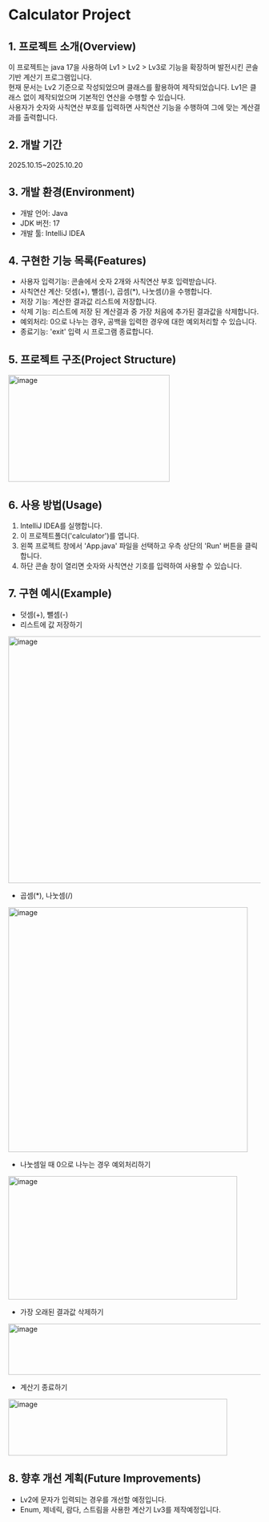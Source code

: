 # Calculator Project

## 1.  프로젝트 소개(Overview)
이 프로젝트는 java 17을 사용하여 Lv1 > Lv2 > Lv3로 기능을 확장하며 발전시킨 콘솔 기반 계산기 프로그램입니다.  
현재 문서는 Lv2 기준으로 작성되었으며 클래스를 활용하여 제작되었습니다.
Lv1은 클래스 없이 제작되었으며 기본적인 연산을 수행할 수 있습니다.  
사용자가 숫자와 사칙연산 부호를 입력하면 사칙연산 기능을 수행하여 그에 맞는 계산결과를 출력합니다.


## 2. 개발 기간
2025.10.15~2025.10.20


## 3. 개발 환경(Environment)
- 개발 언어: Java
- JDK 버전: 17
- 개발 툴: IntelliJ IDEA


## 4. 구현한 기능 목록(Features)
- 사용자 입력기능: 콘솔에서 숫자 2개와 사칙연산 부호 입력받습니다.
- 사칙연산 계산: 덧셈(+), 뺼셈(-), 곱셈(*), 나눗셈(/)을 수행합니다.
- 저장 기능: 계산한 결과값 리스트에 저장합니다.
- 삭제 기능: 리스트에 저장 된 계산결과 중 가장 처음에 추가된 결과값을 삭제합니다.
- 예외처리: 0으로 나누는 경우, 공백을 입력한 경우에 대한 예외처리할 수 있습니다.
- 종료기능: 'exit' 입력 시 프로그램 종료합니다.


## 5. 프로젝트 구조(Project Structure)
<img width="322" height="213" alt="image" src="https://github.com/user-attachments/assets/acdaa0c7-c788-47b3-ae1d-af99067d3694" />



## 6. 사용 방법(Usage)
1) IntelliJ IDEA를 실행합니다.
2) 이 프로젝트폴더('calculator')를 엽니다.
3) 왼쪽 프로젝트 창에서 'App.java' 파일을 선택하고 우측 상단의 'Run' 버튼을 클릭합니다.
4) 하단 콘솔 창이 열리면 숫자와 사칙연산 기호를 입력하여 사용할 수 있습니다.



## 7. 구현 예시(Example)
- 덧셈(+), 뺄셈(-)
- 리스트에 값 저장하기
<img width="571" height="492" alt="image" src="https://github.com/user-attachments/assets/b964f214-fa78-4ae7-bf9c-8000ec85016e" />  

- 곱셈(*), 나눗셈(/)
<img width="478" height="488" alt="image" src="https://github.com/user-attachments/assets/f821b9fa-eba8-434f-9928-f16b60bc6de4" />  

- 나눗셈일 때 0으로 나누는 경우 예외처리하기
<img width="457" height="246" alt="image" src="https://github.com/user-attachments/assets/26b15fed-448d-4673-8858-72dd0b139ff7" />  

- 가장 오래된 결과값 삭제하기
<img width="512" height="102" alt="image" src="https://github.com/user-attachments/assets/cc719c58-3ed7-4c6c-a86f-7e34cbfdb5c5" />  

- 계산기 종료하기
<img width="437" height="113" alt="image" src="https://github.com/user-attachments/assets/c829e672-f0ca-4a44-84f9-fbff33d55899" />  


## 8. 향후 개선 계획(Future Improvements)
- Lv2에 문자가 입력되는 경우를 개선할 예정입니다.
- Enum, 제네릭, 람다, 스트림을 사용한 계산기 Lv3를 제작예정입니다.

